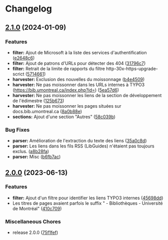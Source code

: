# Changelog

## [2.1.0](https://github.com/bibudem/corvee-bib/compare/v2.0.0...v2.1.0) (2024-01-09)


### Features

* **filter:** Ajout de Microsoft à la liste des services d'authentification ([e2648c6](https://github.com/bibudem/corvee-bib/commit/e2648c66d4d0415e1b33ebd837782e3f9707be32))
* **filter:** Ajout de patrons d'URLs pour détecter des 404 ([31796c7](https://github.com/bibudem/corvee-bib/commit/31796c743893b183b89bb3ced319ee42a1affd31))
* **filter:** Retrait de la limite de rapports du filtre http-30x-https-upgrade-scrict ([5714661](https://github.com/bibudem/corvee-bib/commit/5714661708d326cc90167a209395e960feabef88))
* **harvester:** Exclusion des nouvelles du moissonnage ([b4e4509](https://github.com/bibudem/corvee-bib/commit/b4e45094673347c81a31ee14eff404869833bced))
* **harvester:** Ne pas moissonner dans les URLs internes à TYPO3 (https://bib.umontreal.ca/index.php?id=) ([5ea57d6](https://github.com/bibudem/corvee-bib/commit/5ea57d68d721df2afa33cad528db1e45ab680902))
* **harvester:** Ne pas moissonner les liens de la section de développement de l'édimestre ([125b673](https://github.com/bibudem/corvee-bib/commit/125b6731623854101dcd71b972f2f66b0681f4aa))
* **harvester:** Ne pas moissonner les pages situées sur docs.bib.umontreal.ca ([8a0b88e](https://github.com/bibudem/corvee-bib/commit/8a0b88e663423466e00cec3395fad2efcabad8e4))
* **sections:** Ajout d'une section "Autres" ([58c039b](https://github.com/bibudem/corvee-bib/commit/58c039b31f04a949734fc815ce71132bb1d4c656))


### Bug Fixes

* **parser:** Amélioration de l'extraction du texte des liens ([35a0c8d](https://github.com/bibudem/corvee-bib/commit/35a0c8d0a456fdb6c7c955cb75a28c8529d4edaf))
* **parser:** Les liens dans les fils RSS (LibGuides) n'étaient pas toujours exclus. ([a8b28fa](https://github.com/bibudem/corvee-bib/commit/a8b28fa61fc5f88d47eb0b0b6de639719ead50aa))
* **parser:** Misc ([b6fb7ac](https://github.com/bibudem/corvee-bib/commit/b6fb7ac46900872f21d4648f4dcb594217449ea1))

## [2.0.0](https://github.com/bibudem/corvee-bib/compare/2.0.0-beta.7...v2.0.0) (2023-06-13)


### Features

* **filter:** Ajout d'un filtre pour identifier les liens TYPO3 internes ([45698dd](https://github.com/bibudem/corvee-bib/commit/45698dddd929614d0b96e8b419a6b70c9f9cb18f))
* Les titres de pages avaient parfois le suffix " - Bibliothèques - Université de Montréal" ([410c709](https://github.com/bibudem/corvee-bib/commit/410c7093e31d0a7278bb3804c5cda3a26ccde58c))


### Miscellaneous Chores

* release 2.0.0 ([75f1fef](https://github.com/bibudem/corvee-bib/commit/75f1fefecad999d9ffb89aac0ea316c6721b80e6))

